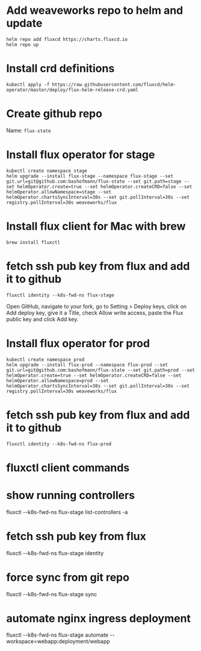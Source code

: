 # Add weaveworks repo to helm and update

```
helm repo add fluxcd https://charts.fluxcd.io
helm repo up
````

# Install crd definitions

```
kubectl apply -f https://raw.githubusercontent.com/fluxcd/helm-operator/master/deploy/flux-helm-release-crd.yaml
```

# Create github repo

Name: `flux-state`

# Install flux operator for stage

````
kubectl create namespace stage
helm upgrade --install flux-stage --namespace flux-stage --set git.url=git@github.com:bashofmann/flux-state --set git.path=stage --set helmOperator.create=true --set helmOperator.createCRD=false --set helmOperator.allowNamespace=stage --set helmOperator.chartsSyncInterval=30s --set git.pollInterval=30s --set registry.pollInterval=30s weaveworks/flux
````

# Install flux client for Mac with brew

````
brew install fluxctl
````

# fetch ssh pub key from flux and add it to github

```
fluxctl identity --k8s-fwd-ns flux-stage
```

Open GitHub, navigate to your fork, go to Setting > Deploy keys, click on Add deploy key, give it a Title, check Allow write access, paste the Flux public key and click Add key.

# Install flux operator for prod

````
kubectl create namespace prod
helm upgrade --install flux-prod --namespace flux-prod --set git.url=git@github.com:bashofmann/flux-state --set git.path=prod --set helmOperator.create=true --set helmOperator.createCRD=false --set helmOperator.allowNamespace=prod --set helmOperator.chartsSyncInterval=30s --set git.pollInterval=30s --set registry.pollInterval=30s weaveworks/flux
````

# fetch ssh pub key from flux and add it to github

```
fluxctl identity --k8s-fwd-ns flux-prod
```

# fluxctl client commands

# show running controllers

fluxctl --k8s-fwd-ns flux-stage list-controllers -a

# fetch ssh pub key from flux

fluxctl --k8s-fwd-ns flux-stage identity

# force sync from git repo

fluxctl --k8s-fwd-ns flux-stage sync

# automate nginx ingress deployment

fluxctl --k8s-fwd-ns flux-stage automate --workspace=webapp:deployment/webapp
